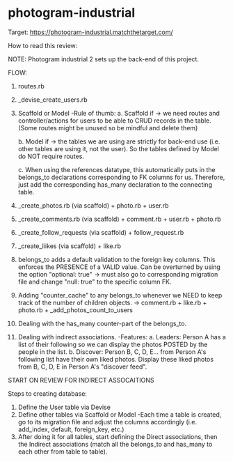 # photogram-industrial

Target: https://photogram-industrial.matchthetarget.com/

How to read this review:

NOTE: Photogram industrial 2 sets up the back-end of this project. 

FLOW:

1. routes.rb 
2. _devise_create_users.rb 

3. Scaffold or Model 
  -Rule of thumb:
    a. Scaffold if -> we need routes and controller/actions for users to be able to CRUD records in the table. (Some routes might be unused so be mindful and delete them)

    b. Model if -> the tables we are using are strictly for back-end use (i.e. other tables are using it, not the user). So the tables defined by Model do NOT require routes. 

    c. When using the references datatype, this automatically puts in the belongs_to declarations corresponding to FK columns for us. Therefore, just add the corresponding has_many declaration to the connecting table. 

4. _create_photos.rb (via scaffold) + photo.rb + user.rb
5. _create_comments.rb (via scaffold) + comment.rb + user.rb + photo.rb
6. _create_follow_requests (via scaffold) + follow_request.rb 
7. _create_liikes (via scaffold) + like.rb
8. belongs_to adds a default validation to the foreign key columns. This enforces the PRESENCE of a VALID value. Can be overturned by using the option "optional: true" -> must also go to corresponding migration file and change "null: true" to the specific column FK.
9. Adding "counter_cache" to any belongs_to whenever we NEED to keep track of the number of children objects. -> comment.rb + like.rb + photo.rb + _add_photos_count_to_users
10. Dealing with the has_many counter-part of the belongs_to. 
11. Dealing with indirect associations.
  -Features: 
    a. Leaders: Person A has a list of their following so we can display the photos POSTED by the people in the list.
    b. Discover: Person B, C, D, E... from Person A's following list have their own liked photos. Display these liked photos from B, C, D, E in Person A's "discover feed".

START ON REVIEW FOR INDIRECT ASSOCAITIONS



Steps to creating database:

1. Define the User table via Devise
2. Define other tables via Scaffold or Model
  -Each time a table is created, go to its migration file and adjust the columns accordingly (i.e. add_index, default, foreign_key, etc.)
3. After doing it for all tables, start defining the Direct associations, then the Indirect associations (match all the belongs_to and has_many to each other from table to table).
